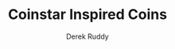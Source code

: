 ---
layout: video
title: Coinstar Inspired Coins
video_source: 4_Coinstar_InspiredCoins.f4v
author: Derek Ruddy
---